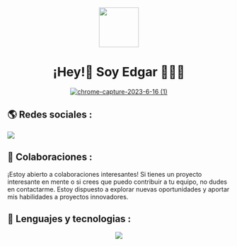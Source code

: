 <div align="center">
  <a href="https://www.linkedin.com/in/legamejiav/" target="_blank" >
<img src="https://avatars.githubusercontent.com/u/35704346?v=4"  style="margin-top: 50px" height="90px" width="auto" /> 
  </a>
<h1>
¡Hey!👋 Soy Edgar 👨🏻‍💻
</h1>
<a  href="https://edgarmejiav.vercel.app/" target="_blank">

<img src="https://github.com/Edgarmejiav/Edgarmejiav/assets/35704346/3be453e7-d215-439f-8d54-f67fb2755fd3" alt="chrome-capture-2023-6-16 (1)">

</a>
</div>

## 🌎 Redes sociales :

<a href="https://www.linkedin.com/in/legamejiav/">
    <img src="https://skillicons.dev/icons?i=linkedin" />
  </a>

## 🤝 Colaboraciones :

¡Estoy abierto a colaboraciones interesantes! Si tienes un proyecto interesante en mente o si crees que puedo contribuir
a tu equipo, no dudes en contactarme. Estoy dispuesto a explorar nuevas oportunidades y aportar mis habilidades a
proyectos innovadores.

## 🚀 Lenguajes y tecnologias :

<p align="center">
  <a href="https://www.linkedin.com/in/legamejiav/">
    <img src="https://skillicons.dev/icons?i=git,js,react,vue,next,angular,tailwind,css,html,vite,webpack,vercel,linux,nodejs,materialui,jest,figma,fastapi,express" />
  </a>
</p>
